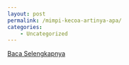 ```yaml
---
layout: post
permalink: /mimpi-kecoa-artinya-apa/
categories:
    - Uncategorized
---
```


[Baca Selengkapnya](/06)